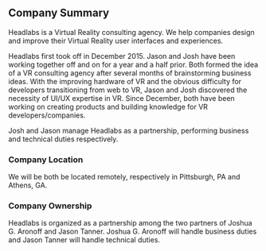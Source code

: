 ## Company Summary ##

Headlabs is a Virtual Reality consulting agency. We help companies design and improve their Virtual Reality user interfaces and experiences.

Headlabs first took off in December 2015. Jason and Josh have been working together off and on for a year and a half prior. Both formed the idea of a VR consulting agency after several months of brainstorming business ideas. With the improving hardware of VR and the obvious difficulty for developers transitioning from web to VR, Jason and Josh discovered the necessity of UI/UX expertise in VR.  Since December, both have been working on creating products and building knowledge for VR developers/companies.

Josh and Jason manage Headlabs as a partnership, performing business and technical duties respectively.

### Company Location
We will be both be located remotely, respectively in Pittsburgh, PA and Athens, GA.

### Company Ownership
Headlabs is organized as a partnership among the two partners of Joshua G. Aronoff and Jason Tanner. Joshua G. Aronoff will handle business duties and Jason Tanner will handle technical duties.